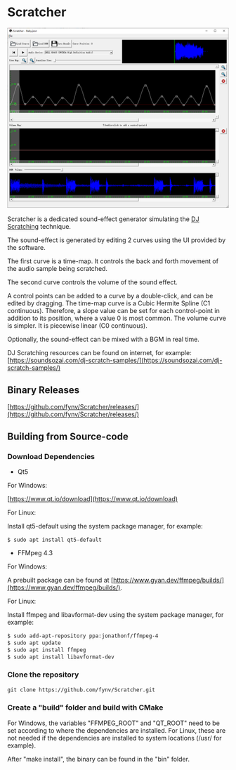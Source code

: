 # Scratcher

<img src="doc/UI.png">

Scratcher is a dedicated sound-effect generator simulating the [DJ Scratching](https://en.wikipedia.org/wiki/Scratching) technique.

The sound-effect is generated by editing 2 curves using the UI provided by the software.

The first curve is a time-map. It controls the back and forth movement of the audio sample being scratched. 

The second curve controls the volume of the sound effect.

A control points can be added to a curve by a double-click, and can be edited by dragging. The time-map curve is a Cubic Hermite Spline (C1 continuous). Therefore, a slope value can be set for each control-point in addition to its position, where a value 0 is most common. The volume curve is simpler. It is piecewise linear (C0 continuous).

Optionally, the sound-effect can be mixed with a BGM in real time.

DJ Scratching resources can be found on internet, for example:
[https://soundsozai.com/dj-scratch-samples/](https://soundsozai.com/dj-scratch-samples/)


## Binary Releases

[https://github.com/fynv/Scratcher/releases/](https://github.com/fynv/Scratcher/releases/)

## Building from Source-code

### Download Dependencies

* Qt5

For Windows:

[https://www.qt.io/download](https://www.qt.io/download)

For Linux:

Install qt5-default using the system package manager, for example:

```
$ sudo apt install qt5-default
```

* FFMpeg 4.3

For Windows:

A prebuilt package can be found at [https://www.gyan.dev/ffmpeg/builds/](https://www.gyan.dev/ffmpeg/builds/).

For Linux:

Install ffmpeg and libavformat-dev using the system package manager, for example:
```
$ sudo add-apt-repository ppa:jonathonf/ffmpeg-4
$ sudo apt update
$ sudo apt install ffmpeg
$ sudo apt install libavformat-dev
```

### Clone the repository
```
git clone https://github.com/fynv/Scratcher.git
```

### Create a "build" folder and build with CMake

For Windows, the variables "FFMPEG_ROOT" and "QT_ROOT" need to be set according to where the dependencies are installed. For Linux, these are not needed if the dependencies are installed to system locations (/usr/ for example).

After "make install", the binary can be found in the "bin" folder.



